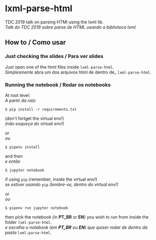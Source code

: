 # lxml-parse-html

TDC 2019 talk on parsing HTMl using the lxml lib.
<br>_Talk do TDC 2019 sobre parse de HTML usando a biblioteca lxml._

## How to / Como usar

### Just checking the slides / Para ver slides

Just open one of the html files inside `lxml-parse-html`.
<br>_Simplesmente_ abra um dos arquivos html de dentro de_ `lxml-parse-html`_._

### Running the notebook / Rodar os notebooks

At root level:
<br>_A partir da raiz_:

`$ pip install -r requirements.txt`

(don't fortget the virtual env!)
<br>_(não esqueça do virtual env!)_

or
<br>_ou_

`$ pipenv install`

and then
<br>_e então_

`$ jupyter notebook`

if using `pip` (remember, inside the virtual env!)
<br>_se estiver usando_ `pip` _(lembre-se, dentro do virtual env!)_

or
<br>_ou_

`$ pipenv run jupyter notebook`

then pick the notebook (in **PT_BR** or **EN**) you wish to run from inside the folder `lxml-parse-html`.
<br>_e escolha o notebook (em **PT_BR** ou **EN**) que quiser rodar de dentro da pasta_ `lxml-parse-html`_._
